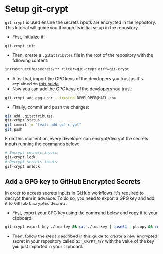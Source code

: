 # Setup git-crypt

`git-crypt` is used ensure the secrets inputs are encrypted in the repository. This tutorial will guide you through its initial setup in the repository.

- First, initialize it:

```bash
git-crypt init
```

- Then, create a `.gitattributes` file in the root of the repository with the following content:

```bash
infrastructure/secrets/** filter=git-crypt diff=git-crypt
```

- After that, import the GPG keys of the developers you trust as it's explained on [this guide](https://gpgtools.tenderapp.com/kb/gpg-keychain-faq/how-to-find-public-keys-of-your-friends-and-import-them).
- Now you can add the GPG keys of the developers you trust:

```bash
git-crypt add-gpg-user --trusted DEVELOPER@MAIL.com 
```

- Finally, commit and push the changes:

```bash
git add .gitattributes
git-crypt status
git commit -m "feat: add git-crypt"
git push
```

From this moment on, every developer can encrypt/decrypt the secrets inputs running the commands below:

```bash
# Encrypt secrets inputs
git-crypt lock
# Decrypt secrets inputs
git-crypt unlock
```

## Add a GPG key to GitHub Encrypted Secrets

In order to access secrets inputs in GitHub workflows, it's required to decrypt them in advance. To do so, you need to export a GPG key and add it to GitHub Encrypted Secrets.

- First, export your GPG key using the command below and copy it to your clipboard:

```bash
git-crypt export-key ./tmp-key && cat ./tmp-key | base64 | pbcopy && rm ./tmp-key
```

- Then, follow the steps described in [this guide](https://docs.github.com/en/actions/security-guides/encrypted-secrets#creating-encrypted-secrets-for-a-repository) to create a new encrypted secret in your repository called `GIT_CRYPT_KEY` with the value of the key you just imported in your clipboard.
